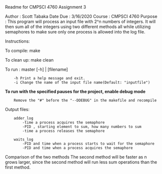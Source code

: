 Readme for CMPSCI 4760 Assignment 3

Author : Scott Tabaka
Date Due : 3/16/2020
Course : CMPSCI 4760
Purpose : This program will process an input file with 2^n numbers of integers. It will then sum all of the integers
using two different methods all while utilizing semaphores to make sure only one process is allowed into the log file.

Instructions:

To compile: make

To clean up: make clean

To run	: master [-h] | [filename]

        -h Print a help message and exit.
        -i Change the name of the input file name(Default: "inputfile")

**To run with the specified pauses for the project, enable debug mode**

        Remove the "#" before the "--DDEBUG" in the makefile and recompile

Output files:

        adder_log
            -time a process acquires the semaphore
            -PID , starting element to sum, how many numbers to sum
            -time a process releases the semaphore

        waits_log
            -PID and time when a process starts to wait for the semaphore
            -PID and time when a process acquires the semaphore

Comparison of the two methods
    The second method will be faster as n grows larger, since the second method will run less sum operations
    than the first method.
